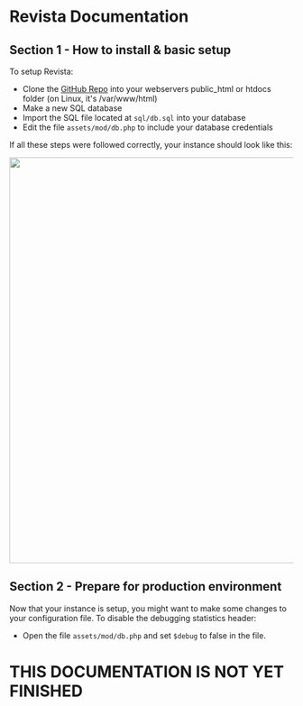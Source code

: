 <h1>Revista Documentation</h1>
<h2>Section 1 - How to install & basic setup</h2>
<p>To setup Revista:</p>
    <ul>
        <li>Clone the <a href="https://github.com/cosmixcode/revtube">GitHub Repo</a> into your webservers public_html or htdocs folder (on Linux, it's /var/www/html)</li>
        <li>Make a new SQL database</li>
        <li>Import the SQL file located at <code>sql/db.sql</code> into your database</li>
        <li>Edit the file <code>assets/mod/db.php</code> to include your database credentials</li>
    </ul>
If all these steps were followed correctly, your instance should look like this:
</p><img src="https://cdn.discordapp.com/attachments/922921777909342228/1076222537815560292/image.png" width="720px">
<h2>Section 2 - Prepare for production environment</h2>
<p>Now that your instance is setup, you might want to make some changes to your configuration file. To disable the debugging statistics header:
<ul><li>Open the file <code>assets/mod/db.php</code> and set <code>$debug</code> to false in the file.</li></ul>
</p>
<h1>THIS DOCUMENTATION IS NOT YET FINISHED</h1>
